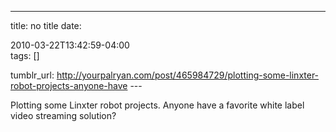 ---
title: no title
date:

 2010-03-22T13:42:59-04:00  
tags:  []

tumblr_url:
http://yourpalryan.com/post/465984729/plotting-some-linxter-robot-projects-anyone-have
\-\--

Plotting some Linxter robot projects. Anyone have a favorite white label
video streaming solution?
